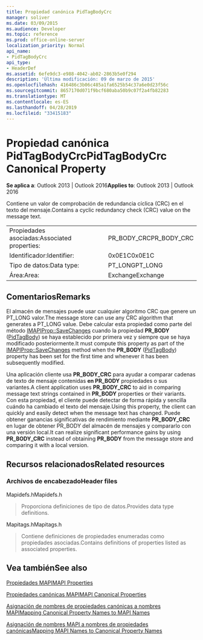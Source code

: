 ```yaml
---
title: Propiedad canónica PidTagBodyCrc
manager: soliver
ms.date: 03/09/2015
ms.audience: Developer
ms.topic: reference
ms.prod: office-online-server
localization_priority: Normal
api_name:
- PidTagBodyCrc
api_type:
- HeaderDef
ms.assetid: 6efe9dc3-e988-4042-ab02-2863b5e0f294
description: 'Última modificación: 09 de marzo de 2015'
ms.openlocfilehash: 416486c3b06c485a1fa6525b54c37a6e0d23f56c
ms.sourcegitcommit: 8657170d071f9bcf680aba50b9c07f2a4fb82283
ms.translationtype: MT
ms.contentlocale: es-ES
ms.lasthandoff: 04/28/2019
ms.locfileid: "33415183"
---
```

# <a name="pidtagbodycrc-canonical-property"></a><span data-ttu-id="e99a6-103">Propiedad canónica PidTagBodyCrc</span><span class="sxs-lookup"><span data-stu-id="e99a6-103">PidTagBodyCrc Canonical Property</span></span>

  
  
<span data-ttu-id="e99a6-104">**Se aplica a**: Outlook 2013 | Outlook 2016</span><span class="sxs-lookup"><span data-stu-id="e99a6-104">**Applies to**: Outlook 2013 | Outlook 2016</span></span> 
  
<span data-ttu-id="e99a6-105">Contiene un valor de comprobación de redundancia cíclica (CRC) en el texto del mensaje.</span><span class="sxs-lookup"><span data-stu-id="e99a6-105">Contains a cyclic redundancy check (CRC) value on the message text.</span></span>
  
|||
|:-----|:-----|
|<span data-ttu-id="e99a6-106">Propiedades asociadas:</span><span class="sxs-lookup"><span data-stu-id="e99a6-106">Associated properties:</span></span>  <br/> |<span data-ttu-id="e99a6-107">PR_BODY_CRC</span><span class="sxs-lookup"><span data-stu-id="e99a6-107">PR_BODY_CRC</span></span>  <br/> |
|<span data-ttu-id="e99a6-108">Identificador:</span><span class="sxs-lookup"><span data-stu-id="e99a6-108">Identifier:</span></span>  <br/> |<span data-ttu-id="e99a6-109">0x0E1C</span><span class="sxs-lookup"><span data-stu-id="e99a6-109">0x0E1C</span></span>  <br/> |
|<span data-ttu-id="e99a6-110">Tipo de datos:</span><span class="sxs-lookup"><span data-stu-id="e99a6-110">Data type:</span></span>  <br/> |<span data-ttu-id="e99a6-111">PT_LONG</span><span class="sxs-lookup"><span data-stu-id="e99a6-111">PT_LONG</span></span>  <br/> |
|<span data-ttu-id="e99a6-112">Área:</span><span class="sxs-lookup"><span data-stu-id="e99a6-112">Area:</span></span>  <br/> |<span data-ttu-id="e99a6-113">Exchange</span><span class="sxs-lookup"><span data-stu-id="e99a6-113">Exchange</span></span>  <br/> |
   
## <a name="remarks"></a><span data-ttu-id="e99a6-114">Comentarios</span><span class="sxs-lookup"><span data-stu-id="e99a6-114">Remarks</span></span>

<span data-ttu-id="e99a6-115">El almacén de mensajes puede usar cualquier algoritmo CRC que genere un PT_LONG valor.</span><span class="sxs-lookup"><span data-stu-id="e99a6-115">The message store can use any CRC algorithm that generates a PT_LONG value.</span></span> <span data-ttu-id="e99a6-116">Debe calcular esta propiedad como parte del método [IMAPIProp::SaveChanges](imapiprop-savechanges.md) cuando la propiedad **PR_BODY** ([PidTagBody](pidtagbody-canonical-property.md)) se haya establecido por primera vez y siempre que se haya modificado posteriormente.</span><span class="sxs-lookup"><span data-stu-id="e99a6-116">It must compute this property as part of the [IMAPIProp::SaveChanges](imapiprop-savechanges.md) method when the **PR_BODY** ([PidTagBody](pidtagbody-canonical-property.md)) property has been set for the first time and whenever it has been subsequently modified.</span></span>
  
<span data-ttu-id="e99a6-117">Una aplicación cliente usa **PR_BODY_CRC** para ayudar a comparar cadenas de texto de mensaje contenidas **en PR_BODY** propiedades o sus variantes.</span><span class="sxs-lookup"><span data-stu-id="e99a6-117">A client application uses **PR_BODY_CRC** to aid in comparing message text strings contained in **PR_BODY** properties or their variants.</span></span> <span data-ttu-id="e99a6-118">Con esta propiedad, el cliente puede detectar de forma rápida y sencilla cuándo ha cambiado el texto del mensaje.</span><span class="sxs-lookup"><span data-stu-id="e99a6-118">Using this property, the client can quickly and easily detect when the message text has changed.</span></span> <span data-ttu-id="e99a6-119">Puede obtener ganancias significativas de rendimiento mediante  **PR_BODY_CRC** en lugar de obtener PR_BODY del almacén de mensajes y compararlo con una versión local.</span><span class="sxs-lookup"><span data-stu-id="e99a6-119">It can realize significant performance gains by using **PR_BODY_CRC** instead of obtaining **PR_BODY** from the message store and comparing it with a local version.</span></span> 
  
## <a name="related-resources"></a><span data-ttu-id="e99a6-120">Recursos relacionados</span><span class="sxs-lookup"><span data-stu-id="e99a6-120">Related resources</span></span>

### <a name="header-files"></a><span data-ttu-id="e99a6-121">Archivos de encabezado</span><span class="sxs-lookup"><span data-stu-id="e99a6-121">Header files</span></span>

<span data-ttu-id="e99a6-122">Mapidefs.h</span><span class="sxs-lookup"><span data-stu-id="e99a6-122">Mapidefs.h</span></span>
  
> <span data-ttu-id="e99a6-123">Proporciona definiciones de tipo de datos.</span><span class="sxs-lookup"><span data-stu-id="e99a6-123">Provides data type definitions.</span></span>
    
<span data-ttu-id="e99a6-124">Mapitags.h</span><span class="sxs-lookup"><span data-stu-id="e99a6-124">Mapitags.h</span></span>
  
> <span data-ttu-id="e99a6-125">Contiene definiciones de propiedades enumeradas como propiedades asociadas.</span><span class="sxs-lookup"><span data-stu-id="e99a6-125">Contains definitions of properties listed as associated properties.</span></span>
    
## <a name="see-also"></a><span data-ttu-id="e99a6-126">Vea también</span><span class="sxs-lookup"><span data-stu-id="e99a6-126">See also</span></span>



[<span data-ttu-id="e99a6-127">Propiedades MAPI</span><span class="sxs-lookup"><span data-stu-id="e99a6-127">MAPI Properties</span></span>](mapi-properties.md)
  
[<span data-ttu-id="e99a6-128">Propiedades canónicas MAPI</span><span class="sxs-lookup"><span data-stu-id="e99a6-128">MAPI Canonical Properties</span></span>](mapi-canonical-properties.md)
  
[<span data-ttu-id="e99a6-129">Asignación de nombres de propiedades canónicas a nombres MAPI</span><span class="sxs-lookup"><span data-stu-id="e99a6-129">Mapping Canonical Property Names to MAPI Names</span></span>](mapping-canonical-property-names-to-mapi-names.md)
  
[<span data-ttu-id="e99a6-130">Asignación de nombres MAPI a nombres de propiedades canónicas</span><span class="sxs-lookup"><span data-stu-id="e99a6-130">Mapping MAPI Names to Canonical Property Names</span></span>](mapping-mapi-names-to-canonical-property-names.md)

